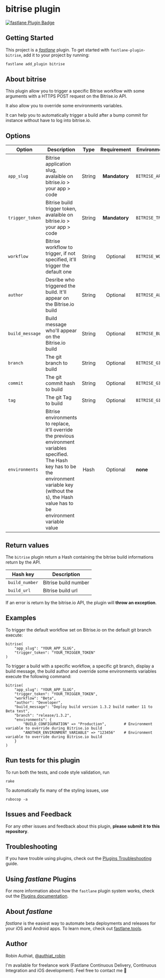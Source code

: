 # bitrise plugin

[![fastlane Plugin Badge](https://rawcdn.githack.com/fastlane/fastlane/master/fastlane/assets/plugin-badge.svg)](https://rubygems.org/gems/fastlane-plugin-bitrise)

## Getting Started

This project is a [_fastlane_](https://github.com/fastlane/fastlane) plugin. To get started with `fastlane-plugin-bitrise`, add it to your project by running:

```bash
fastlane add_plugin bitrise
```

## About bitrise

This plugin allow you to trigger a specific Bitrise workflow with some arguments with a HTTPS POST request on the Bitrise.io API.

It also allow you to override some environments variables.

It can help you to automatically trigger a build after a bump commit for instance without have to log into bitrise.io. 

## Options

| Option | Description | Type | Requirement | Environment Variable |
| --- | --- | :---: | :---: | --- |
| `app_slug` | Bitrise application slug, avalaible on bitrise.io > your app > code | String | **Mandatory** | `BITRISE_APP_SLUG` |
| `trigger_token` | Bitrise build trigger token, avalaible on bitrise.io > your app > code | String | **Mandatory** | `BITRISE_TRIGGER_TOKEN` |
| `workflow` | Bitrise workflow to trigger, if not specified, it'll trigger the default one | String | Optional | `BITRISE_WORKFLOW` |
| `author` | Desribe who triggered the build. It'll appear on the Bitrise.io build | String | Optional | `BITRISE_AUTHOR` |
| `build_message` | Build message who'll appear on the Bitrise.io build | String | Optional | `BITRISE_BUILD_MESSAGE` |
| `branch` | The git branch to build | String | Optional | `BITRISE_GIT_BRANCH` |
| `commit` | The git commit hash to build | String | Optional | `BITRISE_GIT_COMMIT` |
| `tag` | The git Tag to build | String | Optional | `BITRISE_GIT_TAG` |
| `environments` | Bitrise environments to replace, it'll override the previous environment variables specified. The Hash key has to be the environment variable key (without the `$`), the Hash value has to be environment variable value | Hash | Optional | **none** |

## Return values

The `bitrise` plugin return a Hash containing the bitrise build informations return by the API. 

| Hash key | Description |
| --- | --- |
| `build_number` | Bitrise build number |
| `build_url` | Bitrise build url |

If an error is return by the bitrise.io API, the plugin will **throw an exception**. 

## Examples

To trigger the default workflow set on Bitrise.io on the default git branch execute:
```
bitrise(
    "app_slug": "YOUR_APP_SLUG",
    "trigger_token": "YOUR_TRIGGER_TOKEN"
)
```

To trigger a build with a specific workflow, a specific git branch, display a build message, the build author and override some environments variables execute the following command:
```
bitrise(
    "app_slug": "YOUR_APP_SLUG",
    "trigger_token": "YOUR_TRIGGER_TOKEN",
    "workflow": "Beta",
    "author": "Developer",
    "build_message": "Deploy build version 1.3.2 build number 11 to Beta test",
    "branch": "release/1.3.2",
    "environments": {
        "BUILD_CONFIGURATION" => "Production",        # Environment variable to override during Bitrise.io build
        "ANOTHER_ENVIRONMENT_VARIABLE" => "123456"    # Environment variable to override during Bitrise.io build
    }
)
```

## Run tests for this plugin

To run both the tests, and code style validation, run

```
rake
```

To automatically fix many of the styling issues, use
```
rubocop -a
```

## Issues and Feedback

For any other issues and feedback about this plugin, **please submit it to this repository**.

## Troubleshooting

If you have trouble using plugins, check out the [Plugins Troubleshooting](https://docs.fastlane.tools/plugins/plugins-troubleshooting/) guide.

## Using _fastlane_ Plugins

For more information about how the `fastlane` plugin system works, check out the [Plugins documentation](https://docs.fastlane.tools/plugins/create-plugin/).

## About _fastlane_

_fastlane_ is the easiest way to automate beta deployments and releases for your iOS and Android apps. To learn more, check out [fastlane.tools](https://fastlane.tools).

## Author
Robin Authiat, [@authiat_robin](https://twitter.com/authiat_robin)

I'm available for freelance work (Fastlane Continuous Delivery, Continuous Integration and iOS development). Feel free to contact me 🚀